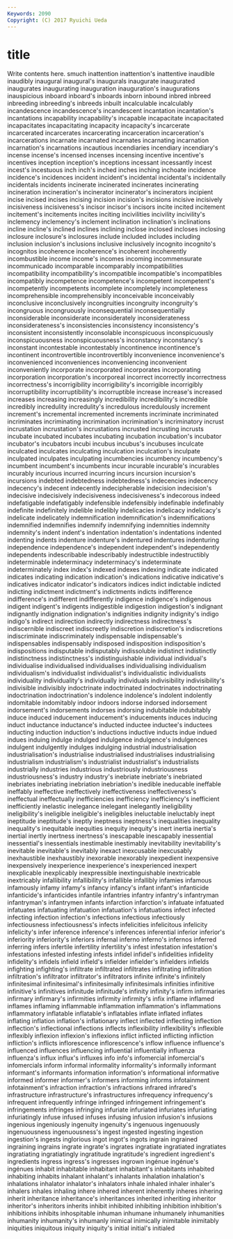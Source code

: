 ```yaml
---
Keywords: 2090 
Copyright: (C) 2017 Ryuichi Ueda
---
```


# title

Write contents here.
smuch inattention inattention's inattentive
inaudible inaudibly inaugural inaugural's inaugurals inaugurate inaugurated inaugurates inaugurating inauguration
inauguration's inaugurations inauspicious inboard inboard's inboards inborn inbound inbred inbreed
inbreeding inbreeding's inbreeds inbuilt incalculable incalculably incandescence incandescence's incandescent incantation
incantation's incantations incapability incapability's incapable incapacitate incapacitated incapacitates incapacitating incapacity
incapacity's incarcerate incarcerated incarcerates incarcerating incarceration incarceration's incarcerations incarnate incarnated
incarnates incarnating incarnation incarnation's incarnations incautious incendiaries incendiary incendiary's incense
incense's incensed incenses incensing incentive incentive's incentives inception inception's inceptions
incessant incessantly incest incest's incestuous inch inch's inched inches inching
inchoate incidence incidence's incidences incident incident's incidental incidental's incidentally incidentals
incidents incinerate incinerated incinerates incinerating incineration incineration's incinerator incinerator's incinerators
incipient incise incised incises incising incision incision's incisions incisive incisively
incisiveness incisiveness's incisor incisor's incisors incite incited incitement incitement's incitements
incites inciting incivilities incivility incivility's inclemency inclemency's inclement inclination inclination's
inclinations incline incline's inclined inclines inclining inclose inclosed incloses inclosing
inclosure inclosure's inclosures include included includes including inclusion inclusion's inclusions
inclusive inclusively incognito incognito's incognitos incoherence incoherence's incoherent incoherently incombustible
income income's incomes incoming incommensurate incommunicado incomparable incomparably incompatibilities incompatibility
incompatibility's incompatible incompatible's incompatibles incompatibly incompetence incompetence's incompetent incompetent's incompetently
incompetents incomplete incompletely incompleteness incomprehensible incomprehensibly inconceivable inconceivably inconclusive inconclusively
incongruities incongruity incongruity's incongruous incongruously inconsequential inconsequentially inconsiderable inconsiderate inconsiderately
inconsiderateness inconsiderateness's inconsistencies inconsistency inconsistency's inconsistent inconsistently inconsolable inconspicuous inconspicuously
inconspicuousness inconspicuousness's inconstancy inconstancy's inconstant incontestable incontestably incontinence incontinence's incontinent
incontrovertible incontrovertibly inconvenience inconvenience's inconvenienced inconveniences inconveniencing inconvenient inconveniently incorporate
incorporated incorporates incorporating incorporation incorporation's incorporeal incorrect incorrectly incorrectness incorrectness's
incorrigibility incorrigibility's incorrigible incorrigibly incorruptibility incorruptibility's incorruptible increase increase's increased
increases increasing increasingly incredibility incredibility's incredible incredibly incredulity incredulity's incredulous
incredulously increment increment's incremental incremented increments incriminate incriminated incriminates incriminating
incrimination incrimination's incriminatory incrust incrustation incrustation's incrustations incrusted incrusting incrusts
incubate incubated incubates incubating incubation incubation's incubator incubator's incubators incubi
incubus incubus's incubuses inculcate inculcated inculcates inculcating inculcation inculcation's inculpate
inculpated inculpates inculpating incumbencies incumbency incumbency's incumbent incumbent's incumbents incur
incurable incurable's incurables incurably incurious incurred incurring incurs incursion incursion's
incursions indebted indebtedness indebtedness's indecencies indecency indecency's indecent indecently indecipherable
indecision indecision's indecisive indecisively indecisiveness indecisiveness's indecorous indeed indefatigable indefatigably
indefensible indefensibly indefinable indefinably indefinite indefinitely indelible indelibly indelicacies indelicacy
indelicacy's indelicate indelicately indemnification indemnification's indemnifications indemnified indemnifies indemnify indemnifying
indemnities indemnity indemnity's indent indent's indentation indentation's indentations indented indenting
indents indenture indenture's indentured indentures indenturing independence independence's independent independent's
independently independents indescribable indescribably indestructible indestructibly indeterminable indeterminacy indeterminacy's indeterminate
indeterminately index index's indexed indexes indexing indicate indicated indicates indicating
indication indication's indications indicative indicative's indicatives indicator indicator's indicators indices
indict indictable indicted indicting indictment indictment's indictments indicts indifference indifference's
indifferent indifferently indigence indigence's indigenous indigent indigent's indigents indigestible indigestion
indigestion's indignant indignantly indignation indignation's indignities indignity indignity's indigo indigo's
indirect indirection indirectly indirectness indirectness's indiscernible indiscreet indiscreetly indiscretion indiscretion's
indiscretions indiscriminate indiscriminately indispensable indispensable's indispensables indispensably indisposed indisposition indisposition's
indispositions indisputable indisputably indissoluble indistinct indistinctly indistinctness indistinctness's indistinguishable individual
individual's individualise individualised individualises individualising individualism individualism's individualist individualist's individualistic
individualists individuality individuality's individually individuals indivisibility indivisibility's indivisible indivisibly indoctrinate
indoctrinated indoctrinates indoctrinating indoctrination indoctrination's indolence indolence's indolent indolently indomitable
indomitably indoor indoors indorse indorsed indorsement indorsement's indorsements indorses indorsing
indubitable indubitably induce induced inducement inducement's inducements induces inducing induct
inductance inductance's inducted inductee inductee's inductees inducting induction induction's inductions
inductive inducts indue indued indues induing indulge indulged indulgence indulgence's
indulgences indulgent indulgently indulges indulging industrial industrialisation industrialisation's industrialise industrialised
industrialises industrialising industrialism industrialism's industrialist industrialist's industrialists industrially industries industrious
industriously industriousness industriousness's industry industry's inebriate inebriate's inebriated inebriates inebriating
inebriation inebriation's inedible ineducable ineffable ineffably ineffective ineffectively ineffectiveness ineffectiveness's
ineffectual ineffectually inefficiencies inefficiency inefficiency's inefficient inefficiently inelastic inelegance inelegant
inelegantly ineligibility ineligibility's ineligible ineligible's ineligibles ineluctable ineluctably inept ineptitude
ineptitude's ineptly ineptness ineptness's inequalities inequality inequality's inequitable inequities inequity
inequity's inert inertia inertia's inertial inertly inertness inertness's inescapable inescapably
inessential inessential's inessentials inestimable inestimably inevitability inevitability's inevitable inevitable's inevitably
inexact inexcusable inexcusably inexhaustible inexhaustibly inexorable inexorably inexpedient inexpensive inexpensively
inexperience inexperience's inexperienced inexpert inexplicable inexplicably inexpressible inextinguishable inextricable inextricably
infallibility infallibility's infallible infallibly infamies infamous infamously infamy infamy's infancy
infancy's infant infant's infanticide infanticide's infanticides infantile infantries infantry infantry's
infantryman infantryman's infantrymen infants infarction infarction's infatuate infatuated infatuates infatuating
infatuation infatuation's infatuations infect infected infecting infection infection's infections infectious
infectiously infectiousness infectiousness's infects infelicities infelicitous infelicity infelicity's infer inference
inference's inferences inferential inferior inferior's inferiority inferiority's inferiors infernal inferno
inferno's infernos inferred inferring infers infertile infertility infertility's infest infestation
infestation's infestations infested infesting infests infidel infidel's infidelities infidelity infidelity's
infidels infield infield's infielder infielder's infielders infields infighting infighting's infiltrate
infiltrated infiltrates infiltrating infiltration infiltration's infiltrator infiltrator's infiltrators infinite infinite's
infinitely infinitesimal infinitesimal's infinitesimally infinitesimals infinities infinitive infinitive's infinitives infinitude
infinitude's infinity infinity's infirm infirmaries infirmary infirmary's infirmities infirmity infirmity's
infix inflame inflamed inflames inflaming inflammable inflammation inflammation's inflammations inflammatory
inflatable inflatable's inflatables inflate inflated inflates inflating inflation inflation's inflationary
inflect inflected inflecting inflection inflection's inflectional inflections inflects inflexibility inflexibility's
inflexible inflexibly inflexion inflexion's inflexions inflict inflicted inflicting infliction infliction's
inflicts inflorescence inflorescence's inflow influence influence's influenced influences influencing influential
influentially influenza influenza's influx influx's influxes info info's infomercial infomercial's
infomercials inform informal informality informality's informally informant informant's informants information
information's informational informative informed informer informer's informers informing informs infotainment
infotainment's infraction infraction's infractions infrared infrared's infrastructure infrastructure's infrastructures infrequency
infrequency's infrequent infrequently infringe infringed infringement infringement's infringements infringes infringing
infuriate infuriated infuriates infuriating infuriatingly infuse infused infuses infusing infusion
infusion's infusions ingenious ingeniously ingenuity ingenuity's ingenuous ingenuously ingenuousness ingenuousness's
ingest ingested ingesting ingestion ingestion's ingests inglorious ingot ingot's ingots
ingrain ingrained ingraining ingrains ingrate ingrate's ingrates ingratiate ingratiated ingratiates
ingratiating ingratiatingly ingratitude ingratitude's ingredient ingredient's ingredients ingress ingress's ingresses
ingrown ingénue ingénue's ingénues inhabit inhabitable inhabitant inhabitant's inhabitants inhabited
inhabiting inhabits inhalant inhalant's inhalants inhalation inhalation's inhalations inhalator inhalator's
inhalators inhale inhaled inhaler inhaler's inhalers inhales inhaling inhere inhered
inherent inherently inheres inhering inherit inheritance inheritance's inheritances inherited inheriting
inheritor inheritor's inheritors inherits inhibit inhibited inhibiting inhibition inhibition's inhibitions
inhibits inhospitable inhuman inhumane inhumanely inhumanities inhumanity inhumanity's inhumanly inimical
inimically inimitable inimitably iniquities iniquitous iniquity iniquity's initial initial's initialed
